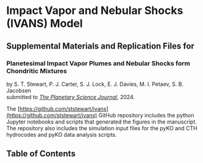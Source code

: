 # Impact Vapor and Nebular Shocks (IVANS) Model

## Supplemental Materials and Replication Files for
### Planetesimal Impact Vapor Plumes and Nebular Shocks form Chondritic Mixtures

by S. T. Stewart, P. J. Carter, S. J. Lock, E. J. Davies, M. I. Petaev, S. B. Jacobsen<br>
submitted to <i>[The Planetary Science Journal](https://iopscience.iop.org/journal/2632-3338)</i>, 2024.

The [https://github.com/ststewart/ivans](https://github.com/ststewart/ivans) GitHub repository includes the python Jupyter notebooks and scripts that generated the figures in the manuscript. The repository also includes the simulation input files for the pyKO and CTH hydrocodes and pyKO data analysis scripts.

## Table of Contents
```{tableofcontents}
```
